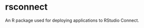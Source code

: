 rsconnect
=======================================================

An R package used for deploying applications to RStudio Connect.
